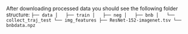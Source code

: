 After downloading processed data you should see the following folder structure:
    ```
    ├── data
    │   ├── train
    │   ├── neg
    │   ├── bnb
    │   └── collect_traj_test
    └── img_features
        ├── ResNet-152-imagenet.tsv
        └── bnbdata.npz
    ```
